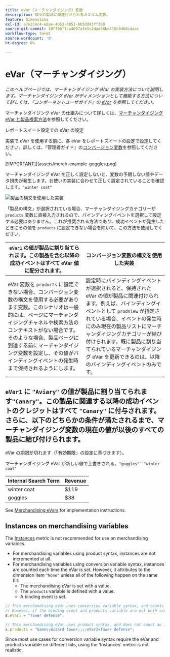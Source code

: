 ```yaml
---
title: eVar（マーチャンダイジング）変数
description: 個々の製品に関連付けられるカスタム変数。
feature: Dimensions
exl-id: a7e224c4-e8ae-4b53-8051-8b5dd43ff380
source-git-commit: 10ff98f7ca4697afe5c2dae66be415c0d68c4aac
workflow-type: tm+mt
source-wordcount: '0'
ht-degree: 0%

---
```


# eVar（マーチャンダイジング）

*このヘルプページでは、マーチャンダイジング eVar の実装方法について説明します。マーチャンダイジング eVar がディメンションとして機能する方法について詳しくは、『コンポーネントユーザガイド』の [eVar](/help/components/dimensions/evar-merchandising.md) を参照してください。*

マーチャンダイジング eVar の仕組みについて詳しくは、[マーチャンダイジング eVar と製品検索方法](https://experienceleague.adobe.com/docs/analytics/admin/admin-tools/conversion-variables/merchandising-evars.html?lang=ja)を参照してください。

レポートスイート設定での eVar の設定

実装で eVar を使用する前に、各 eVar をレポートスイートの設定で設定してください。詳しくは、『管理者ガイド』の[コンバージョン変数](/help/admin/admin/conversion-var-admin/conversion-var-admin.md)を参照してください。

[!IMPORTANT]](assets/merch-example-goggles.png)

マーチャンダイジング eVar を正しく設定しないと、変数の予期しない値やデータ損失が発生します。お使いの実装に合わせて正しく設定されていることを確認します。`"winter coat"`

![製品の構文を使用した実装](assets/merch-example-coat.png)

「製品の構文」が選択されている場合、マーチャンダイジングカテゴリーが `products` 変数に直接入力されるので、バインディングイベントを選択して設定する必要はありません。これが推奨される方法であり、成功イベントが発生したときにその値を `products` に設定できない場合を除いて、この方法を使用してください。

| `eVar1` の値が製品に割り当てられます。この製品を含む以降の成功イベントはすべて eVar 値に配分されます。 | コンバージョン変数の構文を使用した実装 |
|---|---|
| eVar 変数を `products` に設定できない場合、コンバージョン変数の構文を使用する必要があります変数。このシナリオは一般的には、ページにマーチャンダイジングチャネルや検索方法のコンテキストがない場合です。そのような場合、製品ページに到達する前にマーチャンダイジング変数を設定し、その値がバインディングイベントの発生時まで保持されるようにします。 | 設定時にバインディングイベントが選択されると、保持された eVar の値が製品に関連付けられます。例えば、バインディングイベントとして `prodView` が指定されている場合、イベントの発生時にのみ現在の製品リストにマーチャンダイジングカテゴリーが結び付けられます。既に製品に割り当てられているマーチャンダイジング eVar を更新できるのは、以降のバインディングイベントのみです。 |

## `eVar1` に `"Aviary"` の値が製品に割り当てられます`"Canary"`。この製品に関連する以降の成功イベントのクレジットはすべて `"Canary"` に付与されます。さらに、以下のどちらかの条件が満たされるまで、マーチャンダイジング変数の現在の値が以後のすべての製品に結び付けられます。

eVar の期限が切れます（「有効期限」の設定に基づきます）。

マーチャンダイジング eVar が新しい値で上書きされる。`"goggles"``"winter coat"`

| Internal Search Term | Revenue |
|---|---|
| winter coat | $119 |
| goggles | $38 |

See [Merchandising eVars](/help/implement/vars/page-vars/evar-merchandising.md) for implementation instructions.

## Instances on merchandising variables

The [Instances](../metrics/instances.md) metric is not recommended for use on merchandising variables.

* For merchandising variables using product syntax, instances are not incremented at all.
* For merchandising variables using conversion variable syntax, instances are counted each time the eVar is set. However, it attributes to the dimension item `"None"` unless all of the following happen on the same hit:
   * The merchandising eVar is set with a value.
   * The `products` variable is defined with a value.
   * A binding event is set.

```js
// This merchandising eVar uses conversion variable syntax, and counts an instance.
// However, if the binding event and products variable are not both set, the instance attributes to "None".
s.eVar1 = "Tower defense";

// This merchandising eVar uses product syntax, and does not count an instance.
s.products = "Games;Wizard tower;;;;eVar2=Tower defense";
```

Since most use cases for conversion variable syntax require the eVar and products variable on different hits, using the &#39;Instances&#39; metric is not realistic.
